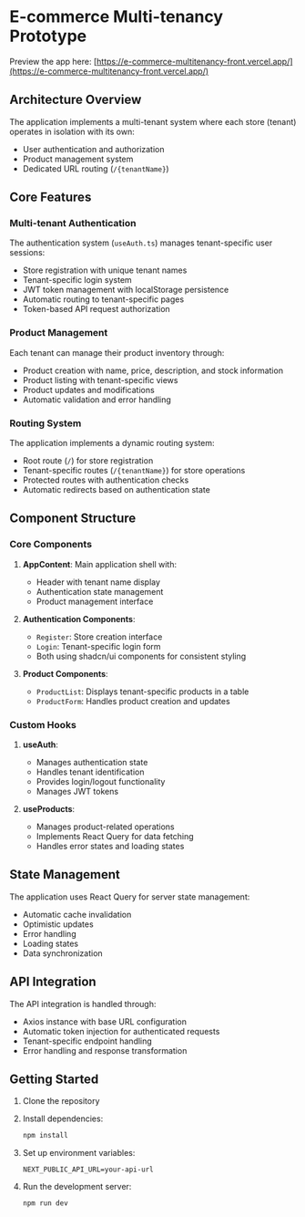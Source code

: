 # E-commerce Multi-tenancy Prototype

Preview the app here: [https://e-commerce-multitenancy-front.vercel.app/](https://e-commerce-multitenancy-front.vercel.app/)

## Architecture Overview

The application implements a multi-tenant system where each store (tenant) operates in isolation with its own:
- User authentication and authorization
- Product management system
- Dedicated URL routing (`/{tenantName}`)

## Core Features

### Multi-tenant Authentication

The authentication system (`useAuth.ts`) manages tenant-specific user sessions:

- Store registration with unique tenant names
- Tenant-specific login system
- JWT token management with localStorage persistence
- Automatic routing to tenant-specific pages
- Token-based API request authorization

### Product Management

Each tenant can manage their product inventory through:

- Product creation with name, price, description, and stock information
- Product listing with tenant-specific views
- Product updates and modifications
- Automatic validation and error handling

### Routing System

The application implements a dynamic routing system:

- Root route (`/`) for store registration
- Tenant-specific routes (`/{tenantName}`) for store operations
- Protected routes with authentication checks
- Automatic redirects based on authentication state

## Component Structure

### Core Components

1. **AppContent**: Main application shell with:
   - Header with tenant name display
   - Authentication state management
   - Product management interface

2. **Authentication Components**:
   - `Register`: Store creation interface
   - `Login`: Tenant-specific login form
   - Both using shadcn/ui components for consistent styling

3. **Product Components**:
   - `ProductList`: Displays tenant-specific products in a table
   - `ProductForm`: Handles product creation and updates

### Custom Hooks

1. **useAuth**:
   - Manages authentication state
   - Handles tenant identification
   - Provides login/logout functionality
   - Manages JWT tokens

2. **useProducts**:
   - Manages product-related operations
   - Implements React Query for data fetching
   - Handles error states and loading states

## State Management

The application uses React Query for server state management:

- Automatic cache invalidation
- Optimistic updates
- Error handling
- Loading states
- Data synchronization


## API Integration

The API integration is handled through:

- Axios instance with base URL configuration
- Automatic token injection for authenticated requests
- Tenant-specific endpoint handling
- Error handling and response transformation

## Getting Started

1. Clone the repository
2. Install dependencies:
   ```bash
   npm install
   ```

3. Set up environment variables:
   ```env
   NEXT_PUBLIC_API_URL=your-api-url
   ```

4. Run the development server:
   ```bash
   npm run dev
   ```
